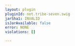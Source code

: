 ```yaml
---
layout: plugin
pluginId: net.tribe-seven.swig
jarSha1: INVALID
isJarAvailable: false
error: NONE
violations: []

---
```

